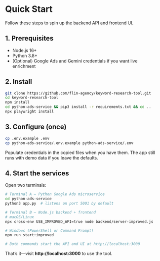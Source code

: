 # Quick Start

Follow these steps to spin up the backend API and frontend UI.

## 1. Prerequisites

- Node.js 16+
- Python 3.8+
- (Optional) Google Ads and Gemini credentials if you want live enrichment

## 2. Install

```bash
git clone https://github.com/flin-agency/keyword-research-tool.git
cd keyword-research-tool
npm install
cd python-ads-service && pip3 install -r requirements.txt && cd ..
npx playwright install
```

## 3. Configure (once)

```bash
cp .env.example .env
cp python-ads-service/.env.example python-ads-service/.env
```

Populate credentials in the copied files when you have them. The app still runs with demo data if you leave the defaults.

## 4. Start the services

Open two terminals:

```bash
# Terminal A – Python Google Ads microservice
cd python-ads-service
python3 app.py  # listens on port 5001 by default

# Terminal B – Node.js backend + frontend
# macOS/Linux
npx cross-env USE_IMPROVED_API=true node backend/server-improved.js

# Windows (PowerShell or Command Prompt)
npm run start:improved

# Both commands start the API and UI at http://localhost:3000
```

That’s it—visit **http://localhost:3000** to use the tool.

